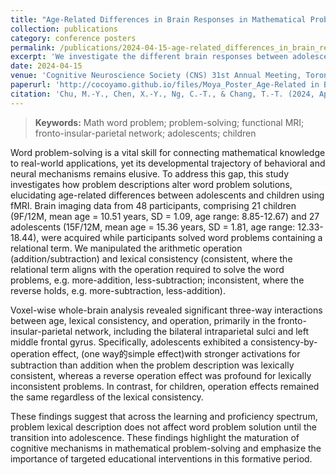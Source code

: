 ```yaml
---
title: "Age-Related Differences in Brain Responses in Mathematical Problem-Solving Among Children and Adolescents"
collection: publications
category: conference posters
permalink: /publications/2024-04-15-age-related_differences_in_brain_responses_in_mathematical_problem-solving_among_children_and_adolescents
excerpt: 'We investigate the different brain responses between adolescents and children while solving math word problems. This study is the neuroimaging version of [our previous study](https://cocoyamo.github.io/publications/2022-10-15-development-of-operation-specific-lexical-consistency-effect-in-arithmetic-word-problem-solving), which focused on behavioral research.'
date: 2024-04-15
venue: 'Cognitive Neuroscience Society (CNS) 31st Annual Meeting, Toronto, Canada'
paperurl: 'http://cocoyamo.github.io/files/Moya_Poster_Age-Related in Brain Respponses_CNS_2024.pdf'
citation: 'Chu, M.-Y., Chen, X.-Y., Ng, C.-T., & Chang, T.-T. (2024, Apr). Age-Related Differences in Brain Responses in Mathematical Problem-Solving Among Children and Adolescents [Poster presentation]. Cognitive Neuroscience Society (CNS) 31st Annual Meeting, Toronto, Canada.'
---
```


> **Keywords:**
> Math word problem; problem-solving; functional MRI; fronto-insular-parietal network; adolescents; children

Word problem-solving is a vital skill for connecting mathematical knowledge to real-world applications, yet its developmental trajectory of behavioral and neural mechanisms remains elusive. To address this gap, this study investigates how problem descriptions alter word problem solutions, elucidating age-related differences between adolescents and children using fMRI. Brain imaging data from 48 participants, comprising 21 children (9F/12M, mean age = 10.51 years, SD = 1.09, age range: 8.85-12.67) and 27 adolescents (15F/12M, mean age = 15.36 years, SD = 1.81, age range: 12.33-18.44), were acquired while participants solved word problems containing a relational term. We manipulated the arithmetic operation (addition/subtraction) and lexical consistency (consistent, where the relational term aligns with the operation required to solve the word problems, e.g. more-addition, less-subtraction; inconsistent, where the reverse holds, e.g. more-subtraction, less-addition). 

Voxel-wise whole-brain analysis revealed significant three-way interactions between age, lexical consistency, and operation, primarily in the fronto-insular-parietal network, including the bilateral intraparietal sulci and left middle frontal gyrus. Specifically, adolescents exhibited a consistency-by-operation effect, (one way的simple effect)with stronger activations for subtraction than addition when the problem description was lexically consistent, whereas a reverse operation effect was profound for lexically inconsistent problems. In contrast, for children, operation effects remained the same regardless of the lexical consistency. 

These findings suggest that across the learning and proficiency spectrum, problem lexical description does not affect word problem solution until the transition into adolescence. These findings highlight the maturation of cognitive mechanisms in mathematical problem-solving and emphasize the importance of targeted educational interventions in this formative period.

